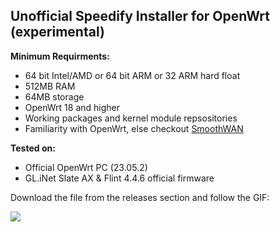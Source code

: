 ## Unofficial Speedify Installer for OpenWrt (experimental)
**Minimum Requirments:**

- 64 bit Intel/AMD or 64 bit ARM or 32 ARM hard float
- 512MB RAM
- 64MB storage
- OpenWrt 18 and higher
- Working packages and kernel module repsositories
- Familiarity with OpenWrt, else checkout [SmoothWAN](https://smoothwan.com)

**Tested on:**

- Official OpenWrt PC (23.05.2)
- GL.iNet Slate AX & Flint 4.4.6 official firmware


Download the file from the releases section and follow the GIF:

![](quicky.gif)